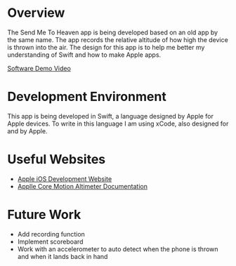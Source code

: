 # Overview

The Send Me To Heaven app is being developed based on an old app by the same name. The 
app records the relative altitude of how high the device is thrown into the air. The 
design for this app is to help me better my understanding of Swift and how to make 
Apple apps. 

[Software Demo Video](https://youtu.be/GshHhSahZGo)

# Development Environment

This app is being developed in Swift, a language designed by Apple for Apple
devices. To write in this language I am using xCode, also designed for and by
Apple. 

# Useful Websites

* [Apple iOS Development Website](https://developer.apple.com/tutorials/app-dev-training)
* [Applle Core Motion Altimeter Documentation](https://developer.apple.com/documentation/coremotion/cmaltimeter)

# Future Work

* Add recording function 
* Implement scoreboard
* Work with an accelerometer to auto detect when the phone is thrown and when it lands
back in hand
